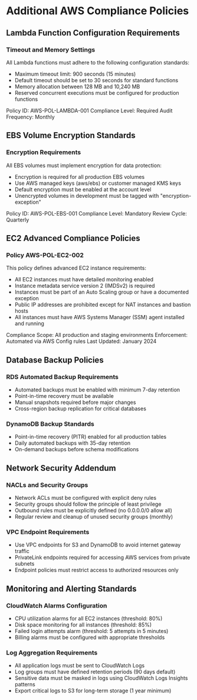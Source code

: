 # Additional AWS Compliance Policies

## Lambda Function Configuration Requirements

### Timeout and Memory Settings
All Lambda functions must adhere to the following configuration standards:
- Maximum timeout limit: 900 seconds (15 minutes)
- Default timeout should be set to 30 seconds for standard functions
- Memory allocation between 128 MB and 10,240 MB
- Reserved concurrent executions must be configured for production functions

Policy ID: AWS-POL-LAMBDA-001
Compliance Level: Required
Audit Frequency: Monthly

## EBS Volume Encryption Standards

### Encryption Requirements
All EBS volumes must implement encryption for data protection:
- Encryption is required for all production EBS volumes
- Use AWS managed keys (aws/ebs) or customer managed KMS keys
- Default encryption must be enabled at the account level
- Unencrypted volumes in development must be tagged with "encryption-exception"

Policy ID: AWS-POL-EBS-001
Compliance Level: Mandatory
Review Cycle: Quarterly

## EC2 Advanced Compliance Policies

### Policy AWS-POL-EC2-002
This policy defines advanced EC2 instance requirements:
- All EC2 instances must have detailed monitoring enabled
- Instance metadata service version 2 (IMDSv2) is required
- Instances must be part of an Auto Scaling group or have a documented exception
- Public IP addresses are prohibited except for NAT instances and bastion hosts
- All instances must have AWS Systems Manager (SSM) agent installed and running

Compliance Scope: All production and staging environments
Enforcement: Automated via AWS Config rules
Last Updated: January 2024

## Database Backup Policies

### RDS Automated Backup Requirements
- Automated backups must be enabled with minimum 7-day retention
- Point-in-time recovery must be available
- Manual snapshots required before major changes
- Cross-region backup replication for critical databases

### DynamoDB Backup Standards
- Point-in-time recovery (PITR) enabled for all production tables
- Daily automated backups with 35-day retention
- On-demand backups before schema modifications

## Network Security Addendum

### NACLs and Security Groups
- Network ACLs must be configured with explicit deny rules
- Security groups should follow the principle of least privilege
- Outbound rules must be explicitly defined (no 0.0.0.0/0 allow all)
- Regular review and cleanup of unused security groups (monthly)

### VPC Endpoint Requirements
- Use VPC endpoints for S3 and DynamoDB to avoid internet gateway traffic
- PrivateLink endpoints required for accessing AWS services from private subnets
- Endpoint policies must restrict access to authorized resources only

## Monitoring and Alerting Standards

### CloudWatch Alarms Configuration
- CPU utilization alarms for all EC2 instances (threshold: 80%)
- Disk space monitoring for all instances (threshold: 85%)
- Failed login attempts alarm (threshold: 5 attempts in 5 minutes)
- Billing alarms must be configured with appropriate thresholds

### Log Aggregation Requirements
- All application logs must be sent to CloudWatch Logs
- Log groups must have defined retention periods (90 days default)
- Sensitive data must be masked in logs using CloudWatch Logs Insights patterns
- Export critical logs to S3 for long-term storage (1 year minimum)